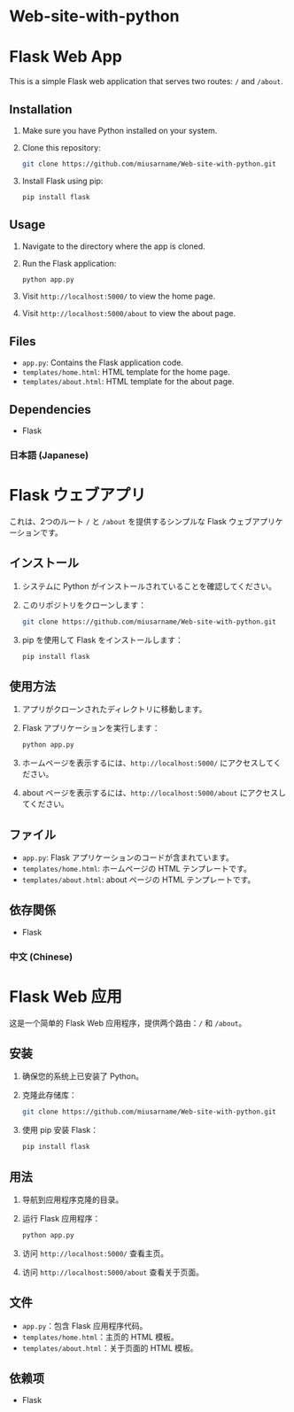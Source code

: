 # Web-site-with-python
# Flask Web App

This is a simple Flask web application that serves two routes: `/` and `/about`.

## Installation

1. Make sure you have Python installed on your system.
2. Clone this repository:

    ```bash
    git clone https://github.com/miusarname/Web-site-with-python.git
    ```

3. Install Flask using pip:

    ```bash
    pip install flask
    ```

## Usage

1. Navigate to the directory where the app is cloned.
2. Run the Flask application:

    ```bash
    python app.py
    ```

3. Visit `http://localhost:5000/` to view the home page.
4. Visit `http://localhost:5000/about` to view the about page.

## Files

- `app.py`: Contains the Flask application code.
- `templates/home.html`: HTML template for the home page.
- `templates/about.html`: HTML template for the about page.

## Dependencies

- Flask
### 日本語 (Japanese)

# Flask ウェブアプリ

これは、2つのルート `/` と `/about` を提供するシンプルな Flask ウェブアプリケーションです。

## インストール

1. システムに Python がインストールされていることを確認してください。
2. このリポジトリをクローンします：

    ```bash
    git clone https://github.com/miusarname/Web-site-with-python.git
    ```

3. pip を使用して Flask をインストールします：

    ```bash
    pip install flask
    ```

## 使用方法

1. アプリがクローンされたディレクトリに移動します。
2. Flask アプリケーションを実行します：

    ```bash
    python app.py
    ```

3. ホームページを表示するには、`http://localhost:5000/` にアクセスしてください。
4. about ページを表示するには、`http://localhost:5000/about` にアクセスしてください。

## ファイル

- `app.py`: Flask アプリケーションのコードが含まれています。
- `templates/home.html`: ホームページの HTML テンプレートです。
- `templates/about.html`: about ページの HTML テンプレートです。

## 依存関係

- Flask


### 中文 (Chinese)

# Flask Web 应用

这是一个简单的 Flask Web 应用程序，提供两个路由：`/` 和 `/about`。

## 安装

1. 确保您的系统上已安装了 Python。
2. 克隆此存储库：

    ```bash
    git clone https://github.com/miusarname/Web-site-with-python.git
    ```

3. 使用 pip 安装 Flask：

    ```bash
    pip install flask
    ```

## 用法

1. 导航到应用程序克隆的目录。
2. 运行 Flask 应用程序：

    ```bash
    python app.py
    ```

3. 访问 `http://localhost:5000/` 查看主页。
4. 访问 `http://localhost:5000/about` 查看关于页面。

## 文件

- `app.py`：包含 Flask 应用程序代码。
- `templates/home.html`：主页的 HTML 模板。
- `templates/about.html`：关于页面的 HTML 模板。

## 依赖项

- Flask

